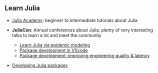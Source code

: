 ## Learn Julia

- [Julia Academy](https://juliaacademy.com/): beginner to intermediate tutorials about Julia
- **JuliaCon**: Annual conferences about Julia, plenty of very interesting talks to learn a lot and meet the community
  - [Learn Julia via epidemic modeling](https://www.youtube.com/watch?v=k0fr7XjH1_Y)
  - [Package development in VScode](https://www.youtube.com/watch?v=F1R3ETaRQXY)
  - [Package development: improving engineering quality & latency](https://www.youtube.com/watch?v=wXRMwJdEjX4)

- [Developing Julia packages](https://www.youtube.com/watch?v=QVmU29rCjaA)